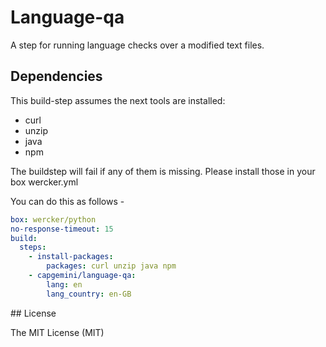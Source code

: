 # Language-qa

A step for running language checks over a modified text files.

## Dependencies

This build-step assumes the next tools are installed:
* curl
* unzip 
* java
* npm

The buildstep will fail if any of them is missing. Please install those in your box wercker.yml

You can do this as follows -

```yaml
box: wercker/python
no-response-timeout: 15
build:
  steps:
    - install-packages:
        packages: curl unzip java npm
    - capgemini/language-qa:
        lang: en
        lang_country: en-GB
```

## License

The MIT License (MIT)
